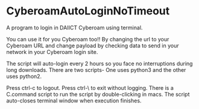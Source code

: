 # CyberoamAutoLoginNoTimeout
A program to login in DAIICT Cyberoam using terminal.

You can use it for you Cyberoam too!! By changing the url to your Cyberoam URL and change payload by checking data to send in your network in your Cyberoam login site.

The script will auto-login every 2 hours so you face no interruptions during long downloads.
There are two scripts- One uses python3 and the other uses python2.

Press ctrl-c to logout.
Press ctrl-\ to exit without logging.
There is a C.command script to run the script by double-clicking in macs. The script auto-closes terminal window when execution finishes. 
